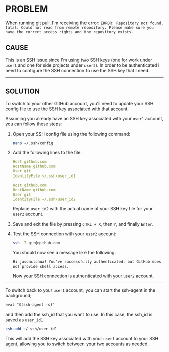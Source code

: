 # PROBLEM

When running git pull, I'm receiving the error:
`ERROR: Repository not found. fatal: Could not read from remote repository. Please make sure you have the correct access rights and the repository exists.`

## CAUSE

This is an SSH issue since I'm using two SSH keys (one for work under `user1` and one for side projects under `user2`). In order to be authenticated I need to configure the SSH connection to use the SSH key that I need.

---

## SOLUTION

To switch to your other GitHub account, you'll need to update your SSH config file to use the SSH key associated with that account.

Assuming you already have an SSH key associated with your `user1` account, you can follow these steps:

1. Open your SSH config file using the following command:

   ```bash
   nano ~/.ssh/config
   ```

2. Add the following lines to the file:

   <!--snippet-->
   <!--title: Test-->
   <!--descr: Test description-->

   ```yml
   Host github.com
   HostName github.com
   User git
   IdentityFile ~/.ssh/user_id1

   Host github.com
   HostName github.com
   User git
   IdentityFile ~/.ssh/user_id2
   ```

   <!--/snippet-->

   Replace `user_id2` with the actual name of your SSH key file for your `user2` account.

3. Save and exit the file by pressing `CTRL + X`, then `Y`, and finally `Enter`.

4. Test the SSH connection with your `user2` account:

   ```bash
   ssh -T git@github.com
   ```

   You should now see a message like the following:

   ```text
   Hi jasonclchua! You've successfully authenticated, but GitHub does not provide shell access.
   ```

   Now your SSH connection is authenticated with your `user2` account.

---

To switch back to your `user1` account, you can start the ssh-agent in the background;

```shell
eval "$(ssh-agent -s)"
```

and then add the ssh_id that you want to use. In this case, the ssh_id is saved as `user_id1`

```bash
ssh-add ~/.ssh/user_id1
```

This will add the SSH key associated with your `user1` account to your SSH agent, allowing you to switch between your two accounts as needed.
